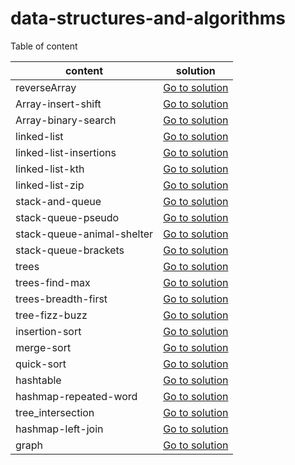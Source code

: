 # data-structures-and-algorithms

Table of content 

| content   |      solution      | 
|----------|:-------------:|
| reverseArray|  [Go to solution](./array-reverse/README.md) | 
| Array-insert-shift|  [Go to solution](./array-insert-shift/README.md)|   
| Array-binary-search|  [Go to solution](./array-binary-search/README.md)| 
| linked-list|  [Go to solution](./linked-list/README.md)|  
| linked-list-insertions|  [Go to solution](./linked-list/README2.md)|  
| linked-list-kth|  [Go to solution](./linked-list/README3.md)|  
| linked-list-zip|  [Go to solution](./linked-list/README4.md)|  
| stack-and-queue|  [Go to solution](./stack-and-queue/README.md)|  
| stack-queue-pseudo|  [Go to solution](./stack-and-queue/README2.md)|  
| stack-queue-animal-shelter| [Go to solution](./stack-queue-animal-shelter/README.md)| 
| stack-queue-brackets| [Go to solution](./stack-and-queue/README3.md)| 
| trees| [Go to solution](./trees/README.md)| 
| trees-find-max| [Go to solution](./trees/README2.md)| 
| trees-breadth-first| [Go to solution](./trees/README3.md)| 
| tree-fizz-buzz| [Go to solution](./trees/n-ary-tree/README.md)| 
| insertion-sort| [Go to solution](./insertion-sort/README.md)|
| merge-sort| [Go to solution](./merge-sort/README.md)|
| quick-sort| [Go to solution](./quick-sort/README.md)|
| hashtable | [Go to solution](./hashtable/README.md)|
| hashmap-repeated-word | [Go to solution](./hashtable/README2.md)|
| tree_intersection | [Go to solution](./treeIntersection/README.md)|
| hashmap-left-join | [Go to solution](./hashtable/README3.md)|
| graph | [Go to solution](./graph/README.md)|





